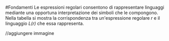 #Fondamenti 
Le espressioni regolari consentono di rappresentare linguaggi mediante una opportuna interpretazione dei simboli che le compongono. Nella tabella si mostra la corrispondenza tra un'espressione regolare *r* e il linguaggio *L(r)* che essa rappresenta.

//aggiungere immagine

